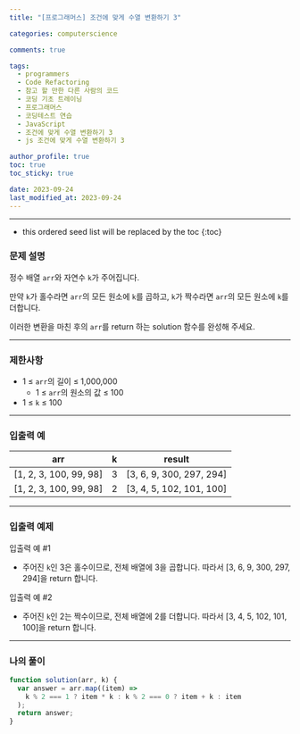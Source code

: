 ```yaml
---
title: "[프로그래머스] 조건에 맞게 수열 변환하기 3"

categories: computerscience

comments: true

tags:
  - programmers
  - Code Refactoring
  - 참고 할 만한 다른 사람의 코드
  - 코딩 기초 트레이닝
  - 프로그래머스
  - 코딩테스트 연습
  - JavaScript
  - 조건에 맞게 수열 변환하기 3
  - js 조건에 맞게 수열 변환하기 3

author_profile: true
toc: true
toc_sticky: true

date: 2023-09-24
last_modified_at: 2023-09-24
---
```


---

<!-- prettier-ignore -->
* this ordered seed list will be replaced by the toc 
{:toc}

### 문제 설명

정수 배열 `arr`와 자연수 `k`가 주어집니다.

만약 `k`가 홀수라면 `arr`의 모든 원소에 `k`를 곱하고, `k`가 짝수라면 `arr`의 모든 원소에 `k`를 더합니다.

이러한 변환을 마친 후의 `arr`를 return 하는 solution 함수를 완성해 주세요.

---

### 제한사항

- 1 ≤ `arr`의 길이 ≤ 1,000,000
  - 1 ≤ `arr`의 원소의 값 ≤ 100
- 1 ≤ `k` ≤ 100

---

### 입출력 예

| arr                    | k   | result                   |
| ---------------------- | --- | ------------------------ |
| [1, 2, 3, 100, 99, 98] | 3   | [3, 6, 9, 300, 297, 294] |
| [1, 2, 3, 100, 99, 98] | 2   | [3, 4, 5, 102, 101, 100] |

---

### 입출력 예제

입출력 예 #1

- 주어진 `k`인 3은 홀수이므로, 전체 배열에 3을 곱합니다. 따라서 [3, 6, 9, 300, 297, 294]을 return 합니다.

입출력 예 #2

- 주어진 `k`인 2는 짝수이므로, 전체 배열에 2를 더합니다. 따라서 [3, 4, 5, 102, 101, 100]을 return 합니다.

---

### 나의 풀이

```jsx
function solution(arr, k) {
  var answer = arr.map((item) =>
    k % 2 === 1 ? item * k : k % 2 === 0 ? item + k : item
  );
  return answer;
}
```
